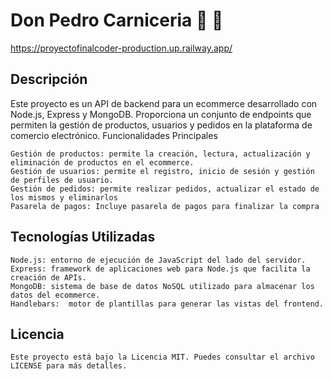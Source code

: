  # Don Pedro Carniceria  :meat_on_bone: :poultry_leg:

 https://proyectofinalcoder-production.up.railway.app/

## Descripción

Este proyecto es un API de backend para un ecommerce desarrollado con Node.js, Express y MongoDB. Proporciona un conjunto de endpoints que permiten la gestión de productos, usuarios y pedidos en la plataforma de comercio electrónico.
Funcionalidades Principales

    Gestión de productos: permite la creación, lectura, actualización y eliminación de productos en el ecommerce.
    Gestión de usuarios: permite el registro, inicio de sesión y gestión de perfiles de usuario.
    Gestión de pedidos: permite realizar pedidos, actualizar el estado de los mismos y eliminarlos
    Pasarela de pagos: Incluye pasarela de pagos para finalizar la compra

## Tecnologías Utilizadas

    Node.js: entorno de ejecución de JavaScript del lado del servidor.
    Express: framework de aplicaciones web para Node.js que facilita la creación de APIs.
    MongoDB: sistema de base de datos NoSQL utilizado para almacenar los datos del ecommerce.
    Handlebars:  motor de plantillas para generar las vistas del frontend.
    
## Licencia

    Este proyecto está bajo la Licencia MIT. Puedes consultar el archivo LICENSE para más detalles.
